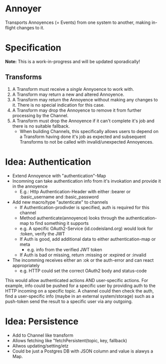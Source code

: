 # Annoyer

Transports Annoyences (= Events) from one system to another, making in-flight changes to it.

# Specification

**Note:** This is a work-in-progress and will be updated sporadically!

## Transforms

1. A Transform must receive a _single_ Annyoence to work with.
2. A Transform may return a new and altered Annoyence.
3. A Transform may return the Annoyence without making any changes to it. There is no special indication for this case.
4. A Transform may drop the Annoyence to remove it from further processing by the Channel.
5. A Transform must drop the Annoyence if it can't complete it's job and there is no suitable fallback.
    * When building Channels, this specifically allows users to depend on a Transform having done it's job as expected and subsequent Transforms to not be called with invalid/unexpected Annoyences.

# Idea: Authentication

* Extend Annoyence with "authentication"-Map
* Incomning can take authentication info from it's invokation and provide it in the annoyence
  * E.g.: Http Authentication-Header with either :bearer or :basic_username and :basic_password
* Add new macro/type "autenticate" to channels
  * If Authentication-prodivder is specified, auth is required for this channel
  * Method authenticate(annoyence) looks through the authentication-map to find something it supports
  * e.g. A specific OAuth2-Service (id.codeisland.org) would look for :token, verify the JWT
  * If Auth is good, add additional data to either authentication-map or meta
    * e.g. info from the verified JWT token
  * If Auth is bad or missing, return :missing or :expired or :invalid
* The incomming receives either an :ok or the auth-error and can react appropriately
  * e.g. HTTP could set the correct OAuth2 body and status-code

This would allow authenticated actions AND user-specific actions. For example, info could be pushed for a specific user by providing auth to the HTTP incoming on a specific topic. A channel could then check the auth, find a user-specific info (maybe in an external system/storage) such as a push-token send the result to a specific user via any outgoing.

# Idea: Persistence

* Add to Channel like transform
* Allows fetching like "fetchPersistent(topic, key, fallback)
* Allwos updating/setting/etz
* Could be just a Postgres DB with JSON column and value is alawys a Map.